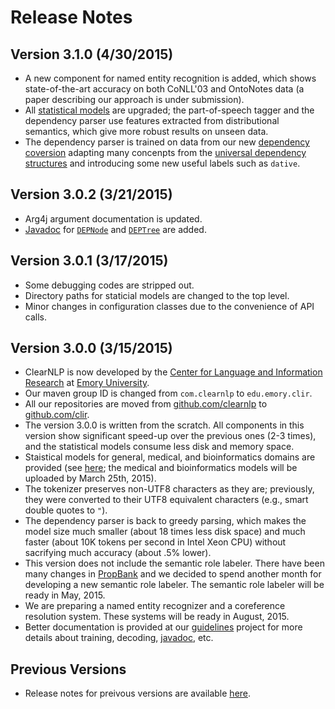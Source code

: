 # Release Notes

## Version 3.1.0 (4/30/2015)

* A new component for named entity recognition is added, which shows state-of-the-art accuracy on both CoNLL'03 and OntoNotes data (a paper describing our approach is under submission).
* All [statistical models](../quick_start/models.md) are upgraded; the part-of-speech tagger and the dependency parser use features extracted from distributional semantics, which give more robust results on unseen data.
* The dependency parser is trained on data from our new [dependency coversion](../dependency/dependency_guidelines.md) adapting many concenpts from the [universal dependency structures](http://universaldependencies.github.io/docs/) and introducing some new useful labels such as `dative`.

## Version 3.0.2 (3/21/2015)

* Arg4j argument documentation is updated.
* [Javadoc](http://nlp.mathcs.emory.edu/clearnlp/javadoc/) for [`DEPNode`](https://github.com/clir/clearnlp/blob/master/src/main/java/edu/emory/clir/clearnlp/dependency/DEPNode.java) and [`DEPTree`](https://github.com/clir/clearnlp/blob/master/src/main/java/edu/emory/clir/clearnlp/dependency/DEPTree.java) are added.

## Version 3.0.1 (3/17/2015)

* Some debugging codes are stripped out.
* Directory paths for staticial models are changed to the top level.
* Minor changes in configuration classes due to the convenience of API calls.

## Version 3.0.0 (3/15/2015)

* ClearNLP is now developed by the [Center for Language and Information Research](http://nlp.mathcs.emory.edu) at [Emory University](http://emory.edu).
* Our maven group ID is changed from `com.clearnlp` to `edu.emory.clir`.
* All our repositories are moved from [github.com/clearnlp](http://github.com/clearnlp/) to [github.com/clir](https://github.com/clir/).
* The version 3.0.0 is written from the scratch. All components in this version show significant speed-up over the previous ones (2-3 times), and the statistical models consume less disk and memory space.
* Staistical models for general, medical, and bioinformatics domains are provided (see [here](../getting_started/models.md); the medical and bioinformatics models will be uploaded by March 25th, 2015).
* The tokenizer preserves non-UTF8 characters as they are; previously, they were converted to their UTF8 equivalent characters (e.g., smart double quotes to `"`).
* The dependency parser is back to greedy parsing, which makes the model size much smaller (about 18 times less disk space) and much faster (about 10K tokens per second in Intel Xeon CPU) without sacrifying much accuracy (about .5% lower).
* This version does not include the semantic role labeler.  There have been many changes in [PropBank](http://verbs.colorado.edu/propbank/) and we decided to spend another month for developing a new semantic role labeler.  The semantic role labeler will be ready in May, 2015.
* We are preparing a named entity recognizer and a coreference resolution system.  These systems will be ready in August, 2015.
* Better documentation is provided at our [guidelines](https://github.com/clir/clearnlp-guidelines) project for more details about training, decoding, [javadoc](http://nlp.mathcs.emory.edu/clearnlp/javadoc/), etc.


## Previous Versions
* Release notes for preivous versions are available [here](previous_notes.md).
